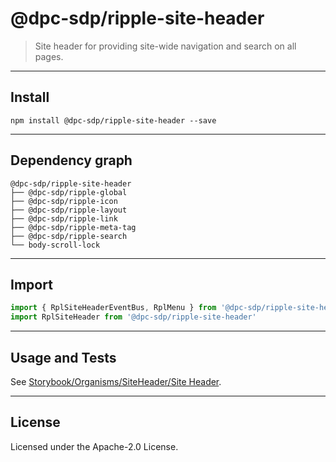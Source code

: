 <!-- GENERATED_DOCS -->
# @dpc-sdp/ripple-site-header

> Site header for providing site-wide navigation and search on all pages.

--------------------------------------------------------------------------------

## Install

```shell
npm install @dpc-sdp/ripple-site-header --save
```

--------------------------------------------------------------------------------

## Dependency graph

```shell
@dpc-sdp/ripple-site-header
├── @dpc-sdp/ripple-global
├── @dpc-sdp/ripple-icon
├── @dpc-sdp/ripple-layout
├── @dpc-sdp/ripple-link
├── @dpc-sdp/ripple-meta-tag
├── @dpc-sdp/ripple-search
└── body-scroll-lock
```

--------------------------------------------------------------------------------

## Import

```js
import { RplSiteHeaderEventBus, RplMenu } from '@dpc-sdp/ripple-site-header'
import RplSiteHeader from '@dpc-sdp/ripple-site-header'
```

--------------------------------------------------------------------------------

## Usage and Tests

See [Storybook/Organisms/SiteHeader/Site Header](https://ripple.sdp.vic.gov.au/?path=/story/organisms-siteheader--site-header).

--------------------------------------------------------------------------------

## License

Licensed under the Apache-2.0 License.
<!-- /GENERATED_DOCS -->
